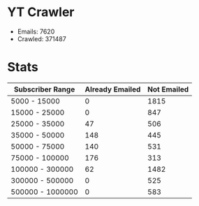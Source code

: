 # YT Crawler
- Emails: 7620
- Crawled: 371487

# Stats
| Subscriber Range  | Already Emailed | Not Emailed |
|-------|-------|-------|
| 5000 - 15000 | 0 | 1815 |
| 15000 - 25000 | 0 | 847 |
| 25000 - 35000 | 47 | 506 |
| 35000 - 50000 | 148 | 445 |
| 50000 - 75000 | 140 | 531 |
| 75000 - 100000 | 176 | 313 |
| 100000 - 300000 | 62 | 1482 |
| 300000 - 500000 | 0 | 525 |
| 500000 - 1000000 | 0 | 583 |
